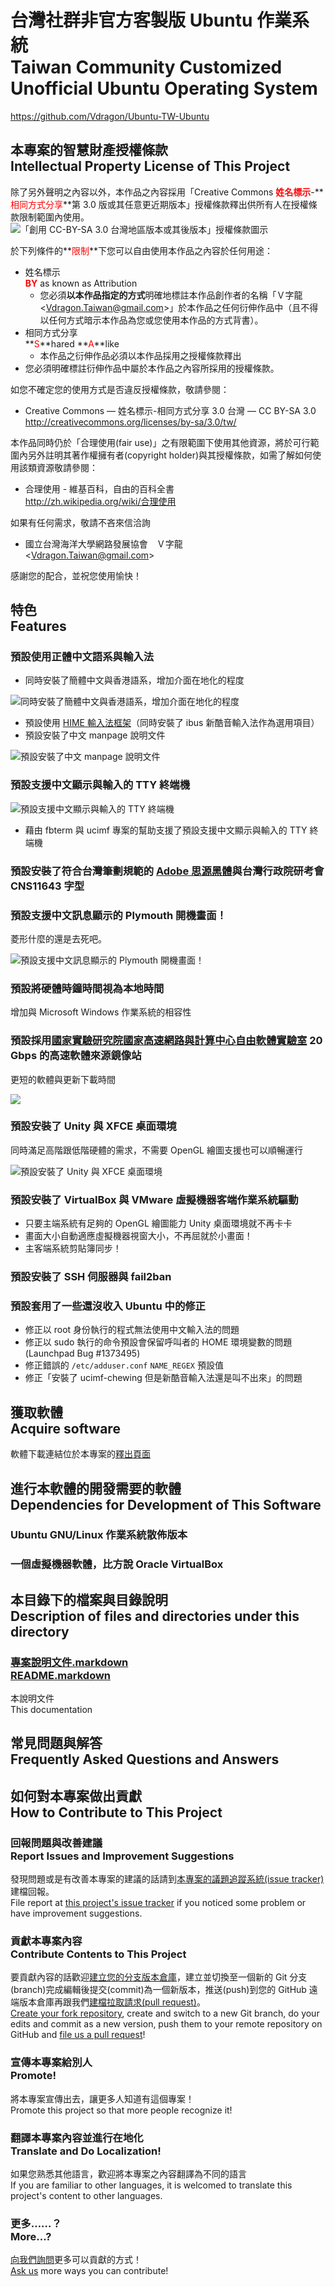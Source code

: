 # 台灣社群非官方客製版 Ubuntu 作業系統<br />Taiwan Community Customized Unofficial Ubuntu Operating System
<https://github.com/Vdragon/Ubuntu-TW-Ubuntu>

## 本專案的智慧財產授權條款<br />Intellectual Property License of This Project
除了另外聲明之內容以外，本作品之內容採用「Creative Commons **<span class="important_warning" style="color: red">姓名標示</span>**-**<span class="important_warning" style="color: red">相同方式分享</span>**第 3.0 版或其任意更近期版本」授權條款釋出供所有人在授權條款限制範圍內使用。  
![「創用 CC-BY-SA 3.0 台灣地區版本或其後版本」授權條款圖示](https://cdn.rawgit.com/Vdragon/Vdragon_s_License_Templates/217eea4d6e13a5f72eddf1f1a3b22dbdee9e9639/Creative%20Commons/CC%20BY-SA/Resources/Creative%20Commons%20CC-BY-SA%20logo.svg)

於下列條件的**<span class="important_warning" style="color: red">限制</span>**下您可以自由使用本作品之內容於任何用途：

* 姓名標示  
  **<span class="important_warning" style="color: red">BY</span>** as known as Attribution
	* 您必須**以本作品指定的方式**明確地標註本作品創作者的名稱「Ｖ字龍 &lt;<Vdragon.Taiwan@gmail.com>&gt;」於本作品之任何衍伸作品中（且不得以任何方式暗示本作品為您或您使用本作品的方式背書）。
* 相同方式分享  
  **<span class="important_warning" style="color: red">S</span>**hared **<span class="important_warning" style="color: red">A</span>**like
	* 本作品之衍伸作品必須以本作品採用之授權條款釋出
* 您必須明確標註衍伸作品中屬於本作品之內容所採用的授權條款。

如您不確定您的使用方式是否違反授權條款，敬請參閱：

* Creative Commons — 姓名標示-相同方式分享 3.0 台灣 — CC BY-SA 3.0  
  <http://creativecommons.org/licenses/by-sa/3.0/tw/>

本作品同時仍於「合理使用(fair use)」之有限範圍下使用其他資源，將於可行範圍內另外註明其著作權擁有者(copyright holder)與其授權條款，如需了解如何使用該類資源敬請參閱：

* 合理使用 - 維基百科，自由的百科全書  
  <http://zh.wikipedia.org/wiki/合理使用>
  
如果有任何需求，敬請不吝來信洽詢

* 國立台灣海洋大學網路發展協會　Ｖ字龍  
  &lt;<Vdragon.Taiwan@gmail.com>&gt;

感謝您的配合，並祝您使用愉快！

## 特色<br />Features
### 預設使用正體中文語系與輸入法
* 同時安裝了簡體中文與香港語系，增加介面在地化的程度

![同時安裝了簡體中文與香港語系，增加介面在地化的程度](資源/特色%20-%20同時安裝了簡體中文與香港語系，增加介面在地化的程度.png)

* 預設使用 [HIME 輸入法框架](http://hime-ime.github.io/)（同時安裝了 ibus 新酷音輸入法作為選用項目）
* 預設安裝了中文 manpage 說明文件

![預設安裝了中文 manpage 說明文件](資源/特色%20-%20預設安裝了中文%20manpage%20說明文件.png)

### 預設支援中文顯示與輸入的 TTY 終端機
![預設支援中文顯示與輸入的 TTY 終端機](資源/特色%20-%20預設支援中文顯示與輸入的%20TTY%20終端機.png)

* 藉由 fbterm 與 ucimf 專案的幫助支援了預設支援中文顯示與輸入的 TTY 終端機

### 預設安裝了符合台灣筆劃規範的 [Adobe 思源黑體](https://github.com/adobe-fonts/source-han-sans)與台灣行政院研考會 CNS11643 字型

### 預設支援中文訊息顯示的 Plymouth 開機畫面！
菱形什麼的還是去死吧。

![預設支援中文訊息顯示的 Plymouth 開機畫面！](資源/特色%20-%20預設支援中文訊息顯示的%20Plymouth%20開機畫面！.png)

### 預設將硬體時鐘時間視為本地時間
增加與 Microsoft Windows 作業系統的相容性

### 預設採用[國家實驗研究院國家高速網路與計算中心自由軟體實驗室](http://free.nchc.org.tw/) 20 Gbps 的高速軟體來源鏡像站
更短的軟體與更新下載時間

![](資源/特色%20-%20預設採用國家實驗研究院國家高速網路與計算中心自由軟體實驗室%2020%20Gbps%20的高速軟體來源鏡像站.png)

### 預設安裝了 Unity 與 XFCE 桌面環境
同時滿足高階跟低階硬體的需求，不需要 OpenGL 繪圖支援也可以順暢運行

![預設安裝了 Unity 與 XFCE 桌面環境](資源/特色%20-%20預設安裝了%20Unity%20與%20XFCE%20桌面環境.png)

### 預設安裝了 VirtualBox 與 VMware 虛擬機器客端作業系統驅動
* 只要主端系統有足夠的 OpenGL 繪圖能力 Unity 桌面環境就不再卡卡
* 畫面大小自動適應虛擬機器視窗大小，不再屈就於小畫面！
* 主客端系統剪貼簿同步！

### 預設安裝了 SSH 伺服器與 fail2ban

### 預設套用了一些還沒收入 Ubuntu 中的修正
* 修正以 root 身份執行的程式無法使用中文輸入法的問題
* 修正以 sudo 執行的命令預設會保留呼叫者的 HOME 環境變數的問題(Launchpad Bug #1373495)
* 修正錯誤的 `/etc/adduser.conf` `NAME_REGEX` 預設值
* 修正「安裝了 ucimf-chewing 但是新酷音輸入法還是叫不出來」的問題

## 獲取軟體<br />Acquire software
軟體下載連結位於本專案的[釋出頁面](https://github.com/Vdragon/Ubuntu-TW-Ubuntu/releases)

## 進行本軟體的開發需要的軟體<br />Dependencies for Development of This Software
### Ubuntu GNU/Linux 作業系統散佈版本
### 一個虛擬機器軟體，比方說 Oracle VirtualBox

## 本目錄下的檔案與目錄說明<br />Description of files and directories under this directory
### [專案說明文件.markdown<br />README.markdown](README.markdown)
本說明文件  
This documentation

## 常見問題與解答<br />Frequently Asked Questions and Answers

## 如何對本專案做出貢獻<br />How to Contribute to This Project
### 回報問題與改善建議<br />Report Issues and Improvement Suggestions
發現問題或是有改善本專案的建議的話請到[本專案的議題追蹤系統(issue tracker)](https://github.com/Vdragon/Ubuntu-TW-Ubuntu/issues)建檔回報。  
File report at [this project's issue tracker](https://github.com/Vdragon/Ubuntu-TW-Ubuntu/issues) if you noticed some problem or have improvement suggestions.

### 貢獻本專案內容<br />Contribute Contents to This Project
要貢獻內容的話歡迎[建立您的分支版本倉庫](https://github.com/Vdragon/Ubuntu-TW-Ubuntu/fork)，建立並切換至一個新的 Git 分支(branch)完成編輯後提交(commit)為一個新版本，推送(push)到您的 GitHub 遠端版本倉庫再跟我們[建檔拉取請求(pull request)](https://github.com/Vdragon/Ubuntu-TW-Ubuntu/pull/new)。  
[Create your fork repository](https://github.com/Vdragon/Ubuntu-TW-Ubuntu/fork), create and switch to a new Git branch, do your edits and commit as a new version, push them to your remote repository on GitHub and [file us a pull request](https://github.com/Vdragon/Ubuntu-TW-Ubuntu/pull/new)!

### 宣傳本專案給別人<br />Promote!
將本專案宣傳出去，讓更多人知道有這個專案！  
Promote this project so that more people recognize it!

### 翻譯本專案內容並進行在地化<br />Translate and Do Localization!
如果您熟悉其他語言，歡迎將本專案之內容翻譯為不同的語言  
If you are familiar to other languages, it is welcomed to translate this project's content to other languages.

### 更多……？<br />More...?
[向我們詢問](../../issues)更多可以貢獻的方式！    
[Ask us](../../issues) more ways you can contribute!
